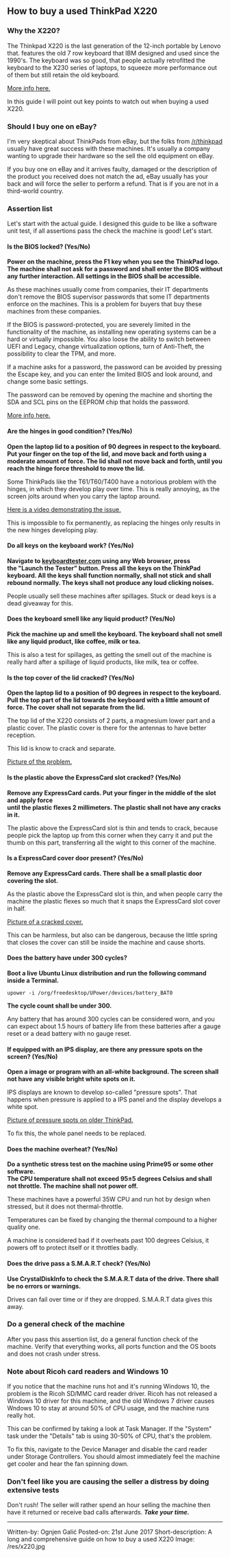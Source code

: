 ## How to buy a used ThinkPad X220

### Why the X220?
The Thinkpad X220 is the last generation of the 12-inch portable by Lenovo that.
features the old 7 row keyboard that IBM designed and used since the 1990's.
The keyboard was so good, that people actually retrofitted the keyboard to the 
X230 series of laptops, to squeeze more performance out of them but still retain 
the old keyboard. 

[More info here.](https://github.com/hamishcoleman/thinkpad-ec)

In this guide I will point out key points to watch out when buying a used X220.

### Should I buy one on eBay?
I'm very skeptical about ThinkPads from eBay, but the folks from [/r/thinkpad](https://www.reddit.com/r/thinkpad) 
usually have great success with these machines. It's usually a company wanting 
to upgrade their hardware so the sell the old equipment on eBay.

If you buy one on eBay and it arrives faulty, damaged or the description of the 
product you received does not match the ad, eBay usually has your back and 
will force the seller to perform a refund. That is if you are not in a third-world
country.

### Assertion list
Let's start with the actual guide. I designed this guide to be like a software 
unit test, if all assertions pass the check the machine is good! Let's start.

#### Is the BIOS locked? (Yes/No)
__Power on the machine, press the F1 key when you see the ThinkPad logo. 
The machine shall not ask for a password and shall enter the BIOS without any 
further interaction. All settings in the BIOS shall be accessible.__ <br>

As these machines usually come from companies, their IT departments don't remove
the BIOS supervisor passwords that some IT departments enforce on the machines.
This is a problem for buyers that buy these machines from these companies.

If the BIOS is password-protected, you are severely limited in the functionality
of the machine, as installing new operating systems can be a hard or virtually impossible.
You also loose the ability to switch between UEFI and Legacy, change virtualization
options, turn of Anti-Theft, the possibility to clear the TPM, and more.

If a machine asks for a password, the password can be avoided by pressing the Escape key,
and you can enter the limited BIOS and look around, and change some basic settings.

The password can be removed by opening the machine and shorting the SDA and SCL pins on the
EEPROM chip that holds the password.

[More info here.](https://www.reddit.com/r/thinkpad/comments/3jin77/x220_and_bios_password/)

#### Are the hinges in good condition? (Yes/No)
__Open the laptop lid to a position of 90 degrees in respect to the keyboard. 
Put your finger on the top of the lid, and move back and forth using a moderate amount 
of force. The lid shall not move back and forth, until you reach the hinge force threshold 
to move the lid.__ <br>

Some ThinkPads like the T61/T60/T400 have a notorious problem with the hinges, in which they
develop play over time. This is really annoying, as the screen jolts around when you carry
the laptop around.

[Here is a video demonstrating the issue.](https://www.youtube.com/watch?v=NBUs2_ueX78)

This is impossible to fix permanently, as replacing the hinges only results in
the new hinges developing play.

#### Do all keys on the keyboard work? (Yes/No)
__Navigate to [keyboardtester.com](http://www.keyboardtester.com/) using any Web browser, press  
the "Launch the Tester" button. Press all the keys on the ThinkPad keyboard. All the keys shall 
function normally, shall not stick and shall rebound normally. The keys shall not produce any loud clicking noises.__ <br>

People usually sell these machines after spillages. Stuck or dead keys is a dead giveaway for this.

#### Does the keyboard smell like any liquid product? (Yes/No)
__Pick the machine up and smell the keyboard. The keyboard shall not smell like any 
liquid product, like coffee, milk or tea.__ <br>

This is also a test for spillages, as getting the smell out of the machine is really hard
after a spillage of liquid products, like milk, tea or coffee.

#### Is the top cover of the lid cracked? (Yes/No)
__Open the laptop lid to a position of 90 degrees in respect to the keyboard. Pull the 
top part of the lid towards the keyboard with a little amount of force. The cover shall
not separate from the lid.__ <br>

The top lid of the X220 consists of 2 parts, a magnesium lower part and a plastic cover.
The plastic cover is there for the antennas to have better reception.

This lid is know to crack and separate.

[Picture of the problem.](https://lnv.i.lithium.com/t5/image/serverpage/image-id/8953iA74F595A2D94FA7C?v=1.0)

#### Is the plastic above the ExpressCard slot cracked? (Yes/No)
__Remove any ExpressCard cards. Put your finger in the middle of the slot and apply force  
until the plastic flexes 2 millimeters. The plastic shall not have any cracks in it.__ <br>

The plastic above the ExpressCard slot is thin and tends to crack, because people pick the
laptop up from this corner when they carry it and put the thumb on this part, transferring all the wight to this corner of the machine.

#### Is a ExpressCard cover door present? (Yes/No)
__Remove any ExpressCard cards. There shall be a small plastic door covering the slot.__ <br>

As the plastic above the ExpressCard slot is thin, and when people carry the machine the plastic
flexes so much that it snaps the ExpressCard slot cover in half.

[Picture of a cracked cover.](http://imgur.com/a/t8zjB)

This can be harmless, but also can be dangerous, because the little spring that closes
the cover can still be inside the machine and cause shorts.

#### Does the battery have under 300 cycles?
__Boot a live Ubuntu Linux distribution and run the following command inside a Terminal.__ <br>

`upower -i /org/freedesktop/UPower/devices/battery_BAT0`

__The cycle count shall be under 300.__ <br>

Any battery that has around 300 cycles can be considered worn, and you can expect
about 1.5 hours of battery life from these batteries after a gauge reset or a dead battery
with no gauge reset.

#### If equipped with an IPS display, are there any pressure spots on the screen? (Yes/No)
__Open a image or program with an all-white background. The screen shall not 
have any visible bright white spots on it.__ <br>

IPS displays are known to develop so-called "pressure spots". That happens when
pressure is applied to a IPS panel and the display develops a white spot.

[Picture of pressure spots on older ThinkPad.](https://usercontent2.hubstatic.com/6560891_f496.jpg)

To fix this, the whole panel needs to be replaced.

#### Does the machine overheat? (Yes/No)
__Do a synthetic stress test on the machine using Prime95 or some other software.  
The CPU temperature shall not exceed 95±5 degrees Celsius and shall not throttle. 
The machine shall not power off.__ <br>

These machines have a powerful 35W CPU and run hot by design when stressed, but it
 does not thermal-throttle.

Temperatures can be fixed by changing the thermal compound to a higher quality one.

A machine is considered bad if it overheats past 100 degrees Celsius, it powers
off to protect itself or it throttles badly.

#### Does the drive pass a S.M.A.R.T check? (Yes/No)
__Use CrystalDiskInfo to check the S.M.A.R.T data of the drive. 
There shall be no errors or warnings.__ <br>

Drives can fail over time or if they are dropped. S.M.A.R.T data gives this away.

### Do a general check of the machine

After you pass this assertion list, do a general function check of the machine. 
Verify that everything works, all ports function and the OS boots and does not crash under stress.

### Note about Ricoh card readers and Windows 10
If you notice that the machine runs hot and it's running Windows 10, the problem is the 
Ricoh SD/MMC card reader driver. Ricoh has not released a Windows 10 driver for this 
machine, and the old Windows 7 driver causes Wndows 10 to stay at around 50% 
of CPU usage, and the machine runs really hot.

This can be confirmed by taking a look at Task Manager. If the "System" task under 
the "Details" tab is using 30-50% of CPU, that's the problem.

To fix this, navigate to the Device Manager and disable the card reader under 
Storage Controllers. You should almost immediately feel the machine get cooler 
and hear the fan spinning down. 

### Don't feel like you are causing the seller a distress by doing extensive tests

Don't rush! The seller will rather spend an hour selling the machine then have it returned 
or receive bad calls afterwards. *__Take your time.__*

---       
Written-by: Ognjen Galić
Posted-on: 21st June 2017
Short-description: A long and comprehensive guide on how to buy a used X220
Image: /res/x220.jpg
